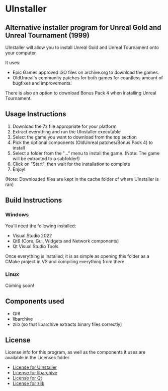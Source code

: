 # UInstaller
## Alternative installer program for Unreal Gold and Unreal Tournament (1999)

UInstaller will allow you to install Unreal Gold and Unreal Tournament onto your computer.

It uses:

* Epic Games approved ISO files on archive.org to download the games.
* OldUnreal's community patches for both games for countless amount of bugfixes and improvements.

There is also an option to download Bonus Pack 4 when installing Unreal Tournament.

## Usage Instructions

1. Download the 7z file appropriate for your platform
2. Extract everything and run the UInstaller executable
3. Select the game you want to download from the top section
4. Pick the optional components (OldUnreal patches/Bonus Pack 4) to install
5. Select a folder from the "..." menu to install the game. (Note: The game will be extracted to a subfolder!)
6. Click on "Start", then wait for the installation to complete
7. Enjoy!

(Note: Downloaded files are kept in the cache folder of where UInstaller is ran)

## Build Instructions

### Windows

You'll need the following installed:

* Visual Studio 2022
* Qt6 (Core, Gui, Widgets and Network components)
* Qt Visual Studio Tools

Once everything is installed, it is as simple as opening this folder as a CMake project in VS and compiling everything from there.

### Linux

Coming soon!

## Components used

* Qt6
* libarchive
* zlib (so that libarchive extracts binary files correctly)

## License

License info for this program, as well as the components it uses are available in the Licenses folder

* [License for UInstaller](/Licenses/LICENSE-UINSTALLER)
* [License for libarchive](/Licenses/LICENSE-LIBARCHIVE)
* [License for Qt](/Licenses/LICENSE-QT)
* [License for zlib](/Licenses/LICENSE-ZLIB)
